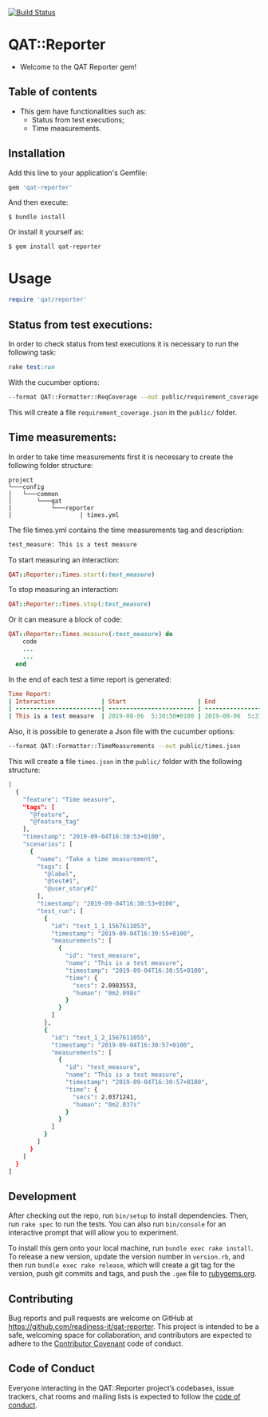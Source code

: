 [![Build Status](https://travis-ci.org/readiness-it/qat-reporter.svg?branch=master)](https://travis-ci.org/readiness-it/qat-reporter)

# QAT::Reporter

- Welcome to the QAT Reporter gem!

## Table of contents 
- This gem have functionalities such as:
    - Status from test executions;
    - Time measurements.

## Installation

Add this line to your application's Gemfile:

```ruby
gem 'qat-reporter'
```

And then execute:

    $ bundle install

Or install it yourself as:

    $ gem install qat-reporter
    
# Usage
```ruby
require 'qat/reporter'
```

## Status from test executions:
In order to check status from test executions it is necessary to run the following task:
```ruby
rake test:run 
```
With the cucumber options:
```bash
--format QAT::Formatter::ReqCoverage --out public/requirement_coverage.json
```
This will create a file ```requirement_coverage.json``` in the ```public/``` folder.

## Time measurements:
In order to take time measurements first it is necessary to create the following folder structure:
```
project   
└───config
│   └───common
│       └───qat
|           └───reporter
|                   | times.yml
```

The file times.yml contains the time measurements tag and description:
```bash
test_measure: This is a test measure
```
To start measuring an interaction:
```ruby
QAT::Reporter::Times.start(:test_measure)
```

To stop measuring an interaction:
```ruby
QAT::Reporter::Times.stop(:test_measure)
```

Or it can measure a block of code:
```ruby
QAT::Reporter::Times.measure(:test_measure) do
    code
    ...
    ...
  end
```

In the end of each test a time report is generated:

```ruby
Time Report:
| Interaction             | Start                    | End                      | Duration |
| ------------------------| ------------------------ | ------------------------ | -------- |
| This is a test measure  | 2019-08-06  5:30:50+0100 | 2019-08-06  5:31:59+0100 | 01m 08s  |
```

Also, it is possible to generate a Json file with the cucumber options:
```bash
--format QAT::Formatter::TimeMeasurements --out public/times.json
```
This will create a file ```times.json``` in the ```public/``` folder with the following structure:
```bash
[
  {
    "feature": "Time measure",
    "tags": [
      "@feature",
      "@feature_tag"
    ],
    "timestamp": "2019-09-04T16:30:53+0100",
    "scenarios": [
      {
        "name": "Take a time measurement",
        "tags": [
          "@label",
          "@test#1",
          "@user_story#2"
        ],
        "timestamp": "2019-09-04T16:30:53+0100",
        "test_run": [
          {
            "id": "test_1_1_1567611053",
            "timestamp": "2019-09-04T16:30:55+0100",
            "measurements": [
              {
                "id": "test_measure",
                "name": "This is a test measure",
                "timestamp": "2019-09-04T16:30:55+0100",
                "time": {
                  "secs": 2.0983553,
                  "human": "0m2.098s"
                }
              }
            ]
          },
          {
            "id": "test_1_2_1567611055",
            "timestamp": "2019-09-04T16:30:57+0100",
            "measurements": [
              {
                "id": "test_measure",
                "name": "This is a test measure",
                "timestamp": "2019-09-04T16:30:57+0100",
                "time": {
                  "secs": 2.0371241,
                  "human": "0m2.037s"
                }
              }
            ]
          }
        ]
      }
    ]
  }
]
```
## Development

After checking out the repo, run `bin/setup` to install dependencies. Then, run `rake spec` to run the tests. You can also run `bin/console` for an interactive prompt that will allow you to experiment.

To install this gem onto your local machine, run `bundle exec rake install`. To release a new version, update the version number in `version.rb`, and then run `bundle exec rake release`, which will create a git tag for the version, push git commits and tags, and push the `.gem` file to [rubygems.org](https://rubygems.org).

## Contributing

Bug reports and pull requests are welcome on GitHub at https://github.com/readiness-it/qat-reporter. This project is intended to be a safe, welcoming space for collaboration, and contributors are expected to adhere to the [Contributor Covenant](http://contributor-covenant.org) code of conduct.

## Code of Conduct

Everyone interacting in the QAT::Reporter project’s codebases, issue trackers, chat rooms and mailing lists is expected to follow the [code of conduct](https://github.com/readiness-it/qat-reporter/blob/master/CODE_OF_CONDUCT.md).